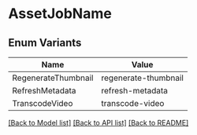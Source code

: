 # AssetJobName

## Enum Variants

| Name | Value |
|---- | -----|
| RegenerateThumbnail | regenerate-thumbnail |
| RefreshMetadata | refresh-metadata |
| TranscodeVideo | transcode-video |


[[Back to Model list]](../README.md#documentation-for-models) [[Back to API list]](../README.md#documentation-for-api-endpoints) [[Back to README]](../README.md)


